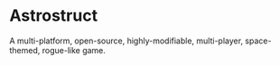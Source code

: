 Astrostruct
===========

A multi-platform, open-source, highly-modifiable, multi-player, space-themed, rogue-like game.
